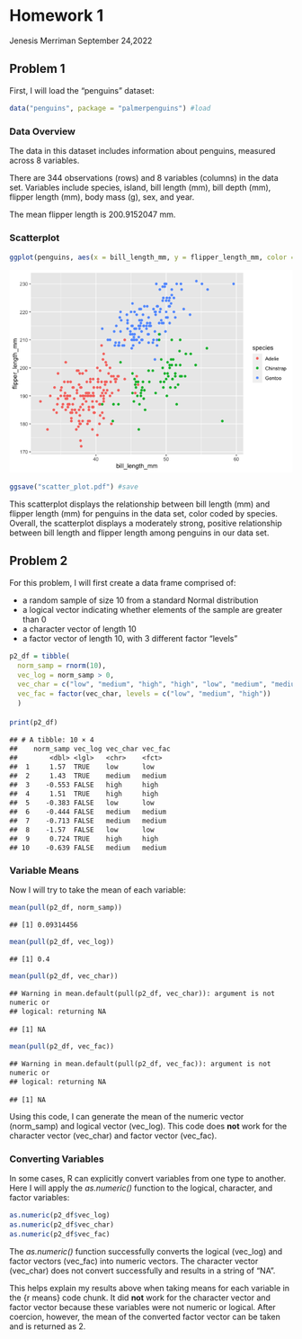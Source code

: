 Homework 1
================
Jenesis Merriman
September 24,2022

## Problem 1

First, I will load the “penguins” dataset:

``` r
data("penguins", package = "palmerpenguins") #load
```

### Data Overview

The data in this dataset includes information about penguins, measured
across 8 variables.

There are 344 observations (rows) and 8 variables (columns) in the data
set. Variables include species, island, bill length (mm), bill depth
(mm), flipper length (mm), body mass (g), sex, and year.

The mean flipper length is 200.9152047 mm.

### Scatterplot

``` r
ggplot(penguins, aes(x = bill_length_mm, y = flipper_length_mm, color = species)) + geom_point() #plot
```

![](p8105_hw1_jhm2176_files/figure-gfm/scatter-1.png)<!-- -->

``` r
ggsave("scatter_plot.pdf") #save
```

This scatterplot displays the relationship between bill length (mm) and
flipper length (mm) for penguins in the data set, color coded by
species. Overall, the scatterplot displays a moderately strong, positive
relationship between bill length and flipper length among penguins in
our data set.

## Problem 2

For this problem, I will first create a data frame comprised of:

-   a random sample of size 10 from a standard Normal distribution
-   a logical vector indicating whether elements of the sample are
    greater than 0
-   a character vector of length 10
-   a factor vector of length 10, with 3 different factor “levels”

``` r
p2_df = tibble(
  norm_samp = rnorm(10),
  vec_log = norm_samp > 0,
  vec_char = c("low", "medium", "high", "high", "low", "medium", "medium", "low", "high", "medium"),
  vec_fac = factor(vec_char, levels = c("low", "medium", "high"))
  )

print(p2_df)
```

    ## # A tibble: 10 × 4
    ##    norm_samp vec_log vec_char vec_fac
    ##        <dbl> <lgl>   <chr>    <fct>  
    ##  1     1.57  TRUE    low      low    
    ##  2     1.43  TRUE    medium   medium 
    ##  3    -0.553 FALSE   high     high   
    ##  4     1.51  TRUE    high     high   
    ##  5    -0.383 FALSE   low      low    
    ##  6    -0.444 FALSE   medium   medium 
    ##  7    -0.713 FALSE   medium   medium 
    ##  8    -1.57  FALSE   low      low    
    ##  9     0.724 TRUE    high     high   
    ## 10    -0.639 FALSE   medium   medium

### Variable Means

Now I will try to take the mean of each variable:

``` r
mean(pull(p2_df, norm_samp))
```

    ## [1] 0.09314456

``` r
mean(pull(p2_df, vec_log))
```

    ## [1] 0.4

``` r
mean(pull(p2_df, vec_char))
```

    ## Warning in mean.default(pull(p2_df, vec_char)): argument is not numeric or
    ## logical: returning NA

    ## [1] NA

``` r
mean(pull(p2_df, vec_fac))
```

    ## Warning in mean.default(pull(p2_df, vec_fac)): argument is not numeric or
    ## logical: returning NA

    ## [1] NA

Using this code, I can generate the mean of the numeric vector
(norm_samp) and logical vector (vec_log). This code does **not** work
for the character vector (vec_char) and factor vector (vec_fac).

### Converting Variables

In some cases, R can explicitly convert variables from one type to
another. Here I will apply the *as.numeric()* function to the logical,
character, and factor variables:

``` r
as.numeric(p2_df$vec_log)
as.numeric(p2_df$vec_char)
as.numeric(p2_df$vec_fac)
```

The *as.numeric()* function successfully converts the logical (vec_log)
and factor vectors (vec_fac) into numeric vectors. The character vector
(vec_char) does not convert successfully and results in a string of
“NA”.

This helps explain my results above when taking means for each variable
in the {r means} code chunk. It did **not** work for the character
vector and factor vector because these variables were not numeric or
logical. After coercion, however, the mean of the converted factor
vector can be taken and is returned as 2.

